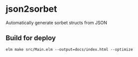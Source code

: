 # json2sorbet

Automatically generate sorbet structs from JSON

## Build for deploy

    elm make src/Main.elm --output=docs/index.html --optimize
